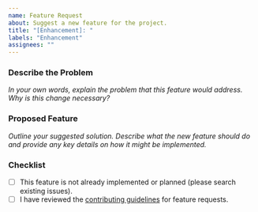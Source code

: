 ```yaml
---
name: Feature Request
about: Suggest a new feature for the project.
title: "[Enhancement]: "
labels: "Enhancement"
assignees: ""
---
```


### Describe the Problem

_In your own words, explain the problem that this feature would address. Why is this change necessary?_

### Proposed Feature

_Outline your suggested solution. Describe what the new feature should do and provide any key details on how it might be implemented._

### Checklist

- [ ] This feature is not already implemented or planned (please search existing issues).
- [ ] I have reviewed the [contributing guidelines](https://github.com/Jesewe/cs2-triggerbot/blob/main/CONTRIBUTING.md) for feature requests.
